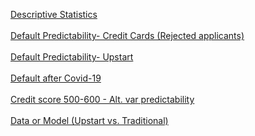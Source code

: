 
<a href="General-Default-Predictability-01.html">Descriptive Statistics</a><br/><br/>
<a href="General-Default-Predictability-02.html">Default Predictability- Credit Cards (Rejected applicants)</a><br/><br/>
<a href="Upstart-Default-Predictability-01.html">Default Predictability- Upstart</a><br/><br/>
<a href="Covid-and-Default-01.html">Default after Covid-19</a><br/><br/>
<a href="Below-600-01.html">Credit score 500-600 - Alt. var predictability</a><br/><br/>
<a href="Data-and-or-model-01.html">Data or Model (Upstart vs. Traditional)</a><br/><br/>
